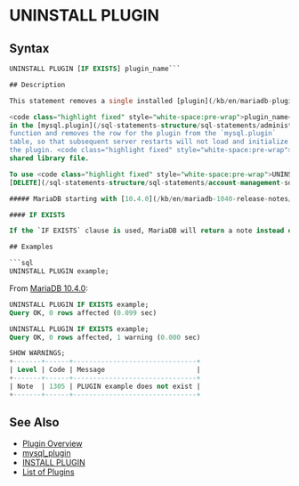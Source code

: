 # UNINSTALL PLUGIN

## Syntax

```sql
UNINSTALL PLUGIN [IF EXISTS] plugin_name```

## Description

This statement removes a single installed [plugin](/kb/en/mariadb-plugins/). To uninstall the whole library which contains the plugin, use [UNINSTALL SONAME](/sql-statements-structure/sql-statements/administrative-sql-statements/plugin-sql-statements/uninstall-soname/). You cannot uninstall a plugin if any table that uses it is open.

<code class="highlight fixed" style="white-space:pre-wrap">plugin_name</code> must be the name of some plugin that is listed
in the [mysql.plugin](/sql-statements-structure/sql-statements/administrative-sql-statements/system-tables/the-mysql-database-tables/mysqlplugin-table/) table. The server executes the plugin's deinitialization
function and removes the row for the plugin from the `mysql.plugin`
table, so that subsequent server restarts will not load and initialize
the plugin. <code class="highlight fixed" style="white-space:pre-wrap">UNINSTALL PLUGIN</code> does not remove the plugin's
shared library file.

To use <code class="highlight fixed" style="white-space:pre-wrap">UNINSTALL PLUGIN</code>, you must have the
[DELETE](/sql-statements-structure/sql-statements/account-management-sql-commands/grant/) privilege for the [mysql.plugin](/sql-statements-structure/sql-statements/administrative-sql-statements/system-tables/the-mysql-database-tables/mysqlplugin-table/) table.

##### MariaDB starting with [10.4.0](/kb/en/mariadb-1040-release-notes/)

#### IF EXISTS

If the `IF EXISTS` clause is used, MariaDB will return a note instead of an error if the plugin does not exist. See [SHOW WARNINGS](/sql-statements-structure/sql-statements/administrative-sql-statements/show/show-warnings/).

## Examples

```sql
UNINSTALL PLUGIN example;
```

From [MariaDB 10.4.0](/kb/en/mariadb-1040-release-notes/):

```sql
UNINSTALL PLUGIN IF EXISTS example;
Query OK, 0 rows affected (0.099 sec)

UNINSTALL PLUGIN IF EXISTS example;
Query OK, 0 rows affected, 1 warning (0.000 sec)

SHOW WARNINGS;
+-------+------+-------------------------------+
| Level | Code | Message                       |
+-------+------+-------------------------------+
| Note  | 1305 | PLUGIN example does not exist |
+-------+------+-------------------------------+
```

## See Also

- [Plugin Overview](/columns-storage-engines-and-plugins/plugins/plugin-overview/)
- [mysql_plugin](/clients-utilities/mysql_plugin/)
- [INSTALL PLUGIN](/sql-statements-structure/sql-statements/administrative-sql-statements/plugin-sql-statements/install-plugin/)
- [List of Plugins](/columns-storage-engines-and-plugins/plugins/information-on-plugins/list-of-plugins/)